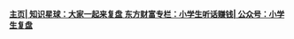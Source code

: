 <nav>
    <a href="/gushijilu"><b>主页| </b></a>
    <a href="#/about/zhishixingqiu"><b>知识星球：大家一起来复盘</b> </a>
    <a href="https://emcreative.eastmoney.com/article/app/index.html?cid=662&appfenxiang=1#/column" target="_blank"><b>东方财富专栏：小学生听话赚钱| </b></a>
    <a href="#about/gongzhonghao"><b>公众号：小学生复盘</b></a>
  </nav>
